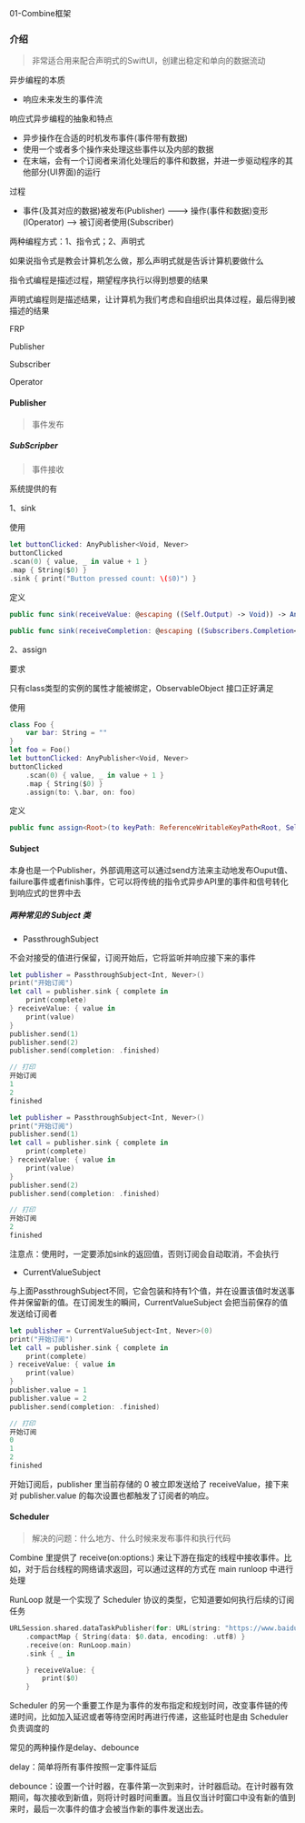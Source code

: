 01-Combine框架

### 介绍

> 非常适合用来配合声明式的SwiftUI，创建出稳定和单向的数据流动

异步编程的本质

* 响应未来发生的事件流

响应式异步编程的抽象和特点

* 异步操作在合适的时机发布事件(事件带有数据)
* 使用一个或者多个操作来处理这些事件以及内部的数据
* 在末端，会有一个订阅者来消化处理后的事件和数据，并进一步驱动程序的其他部分(UI界面)的运行

过程

* 事件(及其对应的数据)被发布(Publisher) ---> 操作(事件和数据)变形(IOperator) --> 被订阅者使用(Subscriber)



两种编程方式：1、指令式；2、声明式

如果说指令式是教会计算机怎么做，那么声明式就是告诉计算机要做什么

指令式编程是描述过程，期望程序执行以得到想要的结果

声明式编程则是描述结果，让计算机为我们考虑和自组织出具体过程，最后得到被描述的结果

FRP

Publisher

Subscriber

Operator

#### Publisher

> 事件发布



##### SubScripber

> 事件接收

系统提供的有

1、sink

使用

```swift
let buttonClicked: AnyPublisher<Void, Never>
buttonClicked
.scan(0) { value, _ in value + 1 }
.map { String($0) }
.sink { print("Button pressed count: \($0)") }
```

定义

```swift
public func sink(receiveValue: @escaping ((Self.Output) -> Void)) -> AnyCancellable
```

```swift
public func sink(receiveCompletion: @escaping ((Subscribers.Completion<Self.Failure>) -> Void), receiveValue: @escaping ((Self.Output) -> Void)) -> AnyCancellable
```

2、assign

要求

只有class类型的实例的属性才能被绑定，ObservableObject 接口正好满足

使用

```swift
class Foo {
    var bar: String = ""
}
let foo = Foo()
let buttonClicked: AnyPublisher<Void, Never>
buttonClicked
    .scan(0) { value, _ in value + 1 }
    .map { String($0) }
    .assign(to: \.bar, on: foo)
```

定义

```swift
public func assign<Root>(to keyPath: ReferenceWritableKeyPath<Root, Self.Output>, on object: Root) -> AnyCancellable
```

#### Subject

本身也是一个Publisher，外部调用这可以通过send方法来主动地发布Ouput值、failure事件或者finish事件，它可以将传统的指令式异步API里的事件和信号转化到响应式的世界中去

##### 两种常见的 Subject 类

* PassthroughSubject

不会对接受的值进行保留，订阅开始后，它将监听并响应接下来的事件

```swift
let publisher = PassthroughSubject<Int, Never>()
print("开始订阅")
let call = publisher.sink { complete in
    print(complete)
} receiveValue: { value in
    print(value)
}
publisher.send(1)
publisher.send(2)
publisher.send(completion: .finished)

// 打印
开始订阅
1
2
finished
```

```swift
let publisher = PassthroughSubject<Int, Never>()
print("开始订阅")
publisher.send(1)
let call = publisher.sink { complete in
    print(complete)
} receiveValue: { value in
    print(value)
}
publisher.send(2)
publisher.send(completion: .finished)

// 打印
开始订阅
2
finished
```



注意点：使用时，一定要添加sink的返回值，否则订阅会自动取消，不会执行

* CurrentValueSubject

与上面PassthroughSubject不同，它会包装和持有1个值，并在设置该值时发送事件并保留新的值。在订阅发生的瞬间，CurrentValueSubject 会把当前保存的值发送给订阅者

```swift
let publisher = CurrentValueSubject<Int, Never>(0)
print("开始订阅")
let call = publisher.sink { complete in
    print(complete)
} receiveValue: { value in
    print(value)
}
publisher.value = 1
publisher.value = 2
publisher.send(completion: .finished)

// 打印
开始订阅
0
1
2
finished
```

开始订阅后，publisher 里当前存储的 0 被立即发送给了 receiveValue，接下来对 publisher.value 的每次设置也都触发了订阅者的响应。

#### Scheduler

> 解决的问题：什么地方、什么时候来发布事件和执行代码

Combine 里提供了 receive(on:options:) 来让下游在指定的线程中接收事件。比如，对于后台线程的网络请求返回，可以通过这样的方式在 main runloop 中进行处理

RunLoop 就是一个实现了 Scheduler 协议的类型，它知道要如何执行后续的订阅任务

```swift
URLSession.shared.dataTaskPublisher(for: URL(string: "https://www.baidu.com")!)
    .compactMap { String(data: $0.data, encoding: .utf8) }
    .receive(on: RunLoop.main)
    .sink { _ in

    } receiveValue: {
        print($0)
    }
```

Scheduler 的另一个重要工作是为事件的发布指定和规划时间，改变事件链的传递时间，比如加入延迟或者等待空闲时再进行传递，这些延时也是由 Scheduler 负责调度的

常见的两种操作是delay、debounce

delay：简单将所有事件按照一定事件延后

debounce：设置一个计时器，在事件第一次到来时，计时器启动。在计时器有效期间，每次接收到新值，则将计时器时间重置。当且仅当计时窗口中没有新的值到来时，最后一次事件的值才会被当作新的事件发送出去。
